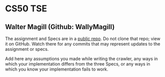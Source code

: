 # CS50 TSE
## Walter Magill (Github: WallyMagill)

The assignment and Specs are in a [public repo](https://github.com/CS50winter2023/labs/tse).
Do not clone that repo; view it on GitHub.
Watch there for any commits that may represent updates to the assignment or specs.

Add here any assumptions you made while writing the crawler, any ways in which your implementation differs from the three Specs, or any ways in which you know your implementation fails to work.

